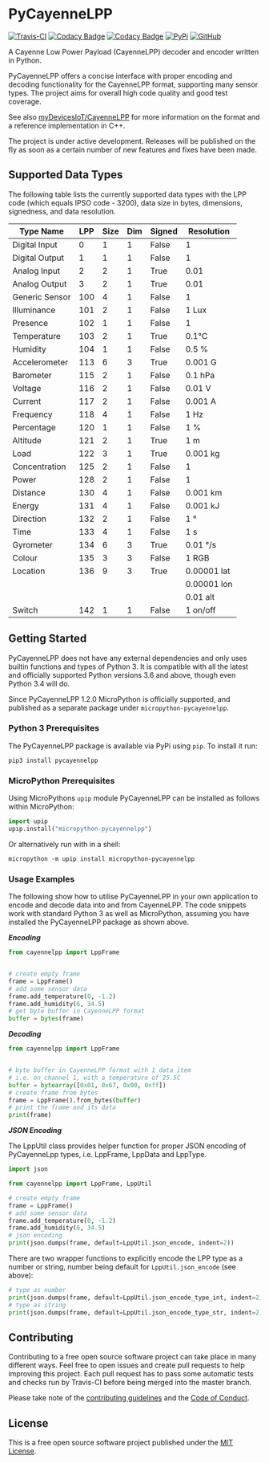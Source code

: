# PyCayenneLPP

[![Travis-CI](https://travis-ci.com/smlng/pycayennelpp.svg?branch=master)](https://travis-ci.com/smlng/pycayennelpp)
[![Codacy Badge](https://app.codacy.com/project/badge/Grade/a47d55068ce348c2a83497d2ab5f07bf)](https://www.codacy.com/gh/smlng/pycayennelpp/dashboard?utm_source=github.com&amp;utm_medium=referral&amp;utm_content=smlng/pycayennelpp&amp;utm_campaign=Badge_Grade)
[![Codacy Badge](https://app.codacy.com/project/badge/Coverage/a47d55068ce348c2a83497d2ab5f07bf)](https://www.codacy.com/gh/smlng/pycayennelpp/dashboard?utm_source=github.com&utm_medium=referral&utm_content=smlng/pycayennelpp&utm_campaign=Badge_Coverage)
[![PyPi](https://badge.fury.io/py/pycayennelpp.svg)](https://badge.fury.io/py/pycayennelpp)
[![GitHub](https://img.shields.io/badge/License-MIT-blue.svg)](https://github.com/smlng/pycayennelpp/blob/master/LICENSE)

A Cayenne Low Power Payload (CayenneLPP) decoder and encoder written in Python.

PyCayenneLPP offers a concise interface with proper encoding and decoding
functionality for the CayenneLPP format, supporting many sensor types.
The project aims for overall high code quality and good test coverage.

See also [myDevicesIoT/CayenneLPP](https://github.com/myDevicesIoT/CayenneLPP)
for more information on the format and a reference implementation in C++.

The project is under active development. Releases will be published on the
fly as soon as a certain number of new features and fixes have been made.

## Supported Data Types

The following table lists the currently supported data types with the LPP code
(which equals IPSO code - 3200), data size in bytes, dimensions, signedness,
and data resolution.

| Type Name      | LPP | Size | Dim | Signed | Resolution |
|----------------|-----|------|-----|--------|------------|
| Digital Input  |   0 |    1 |   1 | False  | 1          |
| Digital Output |   1 |    1 |   1 | False  | 1          |
| Analog Input   |   2 |    2 |   1 | True   | 0.01       |
| Analog Output  |   3 |    2 |   1 | True   | 0.01       |
| Generic Sensor | 100 |    4 |   1 | False  | 1          |
| Illuminance    | 101 |    2 |   1 | False  | 1 Lux      |
| Presence       | 102 |    1 |   1 | False  | 1          |
| Temperature    | 103 |    2 |   1 | True   | 0.1°C      |
| Humidity       | 104 |    1 |   1 | False  | 0.5 %      |
| Accelerometer  | 113 |    6 |   3 | True   | 0.001 G    |
| Barometer      | 115 |    2 |   1 | False  | 0.1 hPa    |
| Voltage        | 116 |    2 |   1 | False  | 0.01 V     |
| Current        | 117 |    2 |   1 | False  | 0.001 A    |
| Frequency      | 118 |    4 |   1 | False  | 1 Hz       |
| Percentage     | 120 |    1 |   1 | False  | 1 %        |
| Altitude       | 121 |    2 |   1 | True   | 1 m        |
| Load           | 122 |    3 |   1 | True   | 0.001 kg   |
| Concentration  | 125 |    2 |   1 | False  | 1          |
| Power          | 128 |    2 |   1 | False  | 1          |
| Distance       | 130 |    4 |   1 | False  | 0.001 km   |
| Energy         | 131 |    4 |   1 | False  | 0.001 kJ   |
| Direction      | 132 |    2 |   1 | False  | 1 °        |
| Time           | 133 |    4 |   1 | False  | 1 s        |
| Gyrometer      | 134 |    6 |   3 | True   | 0.01 °/s   |
| Colour         | 135 |    3 |   3 | False  | 1 RGB      |
| Location       | 136 |    9 |   3 | True   | 0.00001 lat|
|                |     |      |     |        | 0.00001 lon|
|                |     |      |     |        | 0.01 alt   |
| Switch         | 142 |    1 |   1 | False  | 1 on/off   |

## Getting Started

PyCayenneLPP does not have any external dependencies and only uses builtin
functions and types of Python 3. It is compatible with all the latest and 
officially supported Python versions 3.6 and above, though even Python 3.4 
will do.

Since PyCayenneLPP 1.2.0 MicroPython is officially supported, and published 
as a separate package under `micropython-pycayennelpp`.

### Python 3 Prerequisites

The PyCayenneLPP package is available via PyPi using `pip`. To install it run:

```Shell
pip3 install pycayennelpp
```

### MicroPython Prerequisites

Using MicroPythons `upip` module PyCayenneLPP can be installed as follows
within MicroPython:

```Python
import upip
upip.install("micropython-pycayennelpp")
```

Or alternatively run with in a shell:

```Shell
micropython -m upip install micropython-pycayennelpp
```

### Usage Examples

The following show how to utilise PyCayenneLPP in your own application
to encode and decode data into and from CayenneLPP. The code snippets
work with standard Python 3 as well as MicroPython, assuming you have
installed the PyCayenneLPP package as shown above.

***Encoding***

```Python
from cayennelpp import LppFrame


# create empty frame
frame = LppFrame()
# add some sensor data
frame.add_temperature(0, -1.2)
frame.add_humidity(6, 34.5)
# get byte buffer in CayenneLPP format
buffer = bytes(frame)
```

***Decoding***

```Python
from cayennelpp import LppFrame


# byte buffer in CayenneLPP format with 1 data item
# i.e. on channel 1, with a temperature of 25.5C
buffer = bytearray([0x01, 0x67, 0x00, 0xff])
# create frame from bytes
frame = LppFrame().from_bytes(buffer)
# print the frame and its data
print(frame)
```

***JSON Encoding***

The LppUtil class provides helper function for proper JSON encoding of 
PyCayenneLpp types, i.e. LppFrame, LppData and LppType.

```python
import json

from cayennelpp import LppFrame, LppUtil

# create empty frame
frame = LppFrame()
# add some sensor data
frame.add_temperature(0, -1.2)
frame.add_humidity(6, 34.5)
# json encoding
print(json.dumps(frame, default=LppUtil.json_encode, indent=2))
```

There are two wrapper functions to explicitly encode the LPP type as a 
number or string, number being default for `LppUtil.json_encode` (see above):

```python
# type as number
print(json.dumps(frame, default=LppUtil.json_encode_type_int, indent=2))
# type as string
print(json.dumps(frame, default=LppUtil.json_encode_type_str, indent=2))
```

## Contributing

Contributing to a free open source software project can take place in many
different ways. Feel free to open issues and create pull requests to help
improving this project. Each pull request has to pass some automatic tests and
checks run by Travis-CI before being merged into the master branch.

Please take note of the [contributing guidelines](CONTRIBUTING.md) and the
[Code of Conduct](CODE_OF_CONDUCT.md).

## License

This is a free open source software project published under the [MIT License](LICENSE).
